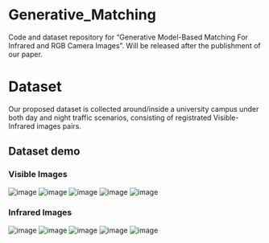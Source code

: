 # Generative_Matching
Code and dataset repository for “Generative Model-Based Matching For Infrared and RGB Camera Images”. Will be released after the publishment of our paper.

# Dataset
Our proposed dataset is collected around/inside a university campus under both day and night traffic scenarios, consisting of registrated  Visible-Infrared images pairs.

## Dataset demo

### Visible Images
![image](dataset_demo/RGB/20220116_2105_000003.png)
![image](dataset_demo/RGB/20220116_2121_000065.png)
![image](dataset_demo/RGB/20220118_192526_000313.png)
![image](dataset_demo/RGB/20220117_1112_000125.png)
![image](dataset_demo/RGB/20220118_123020_000348.png)
### Infrared Images
![image](dataset_demo/IR/20220116_2105_000003.png)
![image](dataset_demo/IR/20220116_2121_000065.png)
![image](dataset_demo/IR/20220118_192526_000313.png)
![image](dataset_demo/IR/20220117_1112_000125.png)
![image](dataset_demo/IR/20220118_123020_000348.png)
